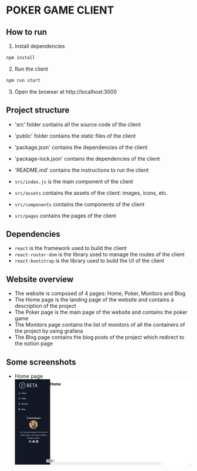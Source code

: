 # POKER GAME CLIENT

## How to run

1. Install dependencies

```bash
npm install
```

2. Run the client

```bash
npm run start
```

3. Open the browser at http://localhost:3000

## Project structure

- 'src' folder contains all the source code of the client
- 'public' folder contains the static files of the client
- 'package.json' contains the dependencies of the client
- 'package-lock.json' contains the dependencies of the client
- 'README.md' contains the instructions to run the client

- `src/index.js` is the main component of the client
- `src/assets` contains the assets of the client: images, icons, etc.
- `src/components` contains the components of the client
- `src/pages` contains the pages of the client

## Dependencies

- `react` is the framework used to build the client
- `react-router-dom` is the library used to manage the routes of the client
- `react-bootstrap` is the library used to build the UI of the client

## Website overview

- The website is composed of 4 pages: Home, Poker, Monitors and Blog
- The Home page is the landing page of the website and contains a description of the project
- The Poker page is the main page of the website and contains the poker game
- The Monitors page contains the list of monitors of all the containers of the project
  by using grafana
- The Blog page contains the blog posts of the project which redirect to the notion page

## Some screenshots

- Home page
![Home page](../screenshots/website/Homepage.png)
